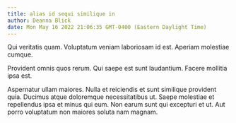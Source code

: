 ```yaml
---
title: alias id sequi similique in
author: Deanna Blick
date: Mon May 16 2022 21:06:35 GMT-0400 (Eastern Daylight Time)
---
```

Qui veritatis quam. Voluptatum veniam laboriosam id est. Aperiam molestiae cumque.

 Provident omnis quos rerum. Qui saepe est sunt laudantium. Facere mollitia ipsa est.

 Aspernatur ullam maiores. Nulla et reiciendis et sunt similique provident quia. Ducimus atque doloremque necessitatibus ut. Saepe molestiae et repellendus ipsa et minus qui eum. Non earum sunt qui excepturi et ut. Aut porro voluptatum non maiores soluta nam magnam.
